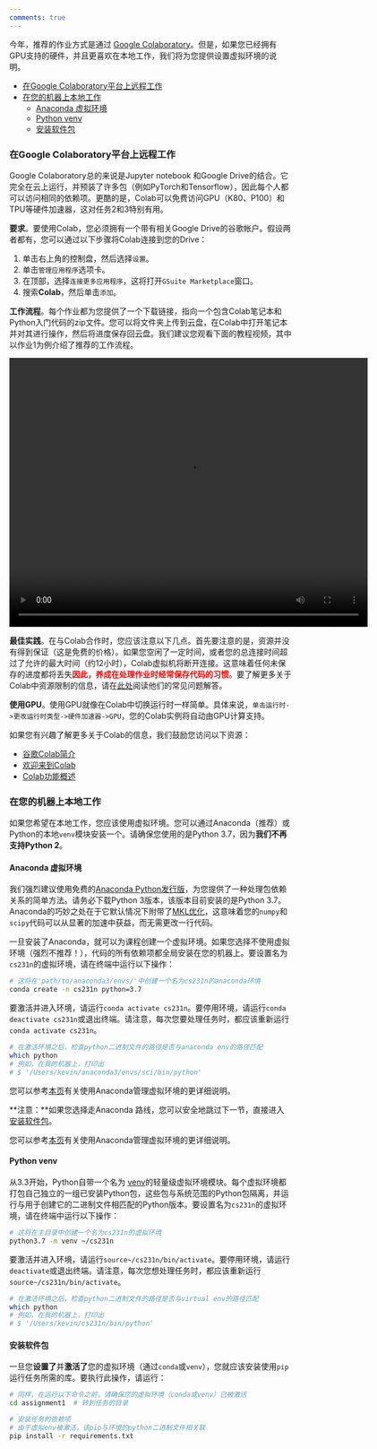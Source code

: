 ```yaml
---
comments: true
---
```


今年，推荐的作业方式是通过 [Google Colaboratory](https://colab.research.google.com/)。但是，如果您已经拥有GPU支持的硬件，并且更喜欢在本地工作，我们将为您提供设置虚拟环境的说明。

- [在Google Colaboratory平台上远程工作](#在google-colaboratory平台上远程工作)
- [在您的机器上本地工作](#在您的机器上本地工作)
  - [Anaconda 虚拟环境](#anaconda-虚拟环境)
  - [Python venv](#python-venv)
  - [安装软件包](#安装软件包)

### 在Google Colaboratory平台上远程工作

Google Colaboratory总的来说是Jupyter notebook 和Google Drive的结合。它完全在云上运行，并预装了许多包（例如PyTorch和Tensorflow），因此每个人都可以访问相同的依赖项。更酷的是，Colab可以免费访问GPU（K80、P100）和TPU等硬件加速器，这对任务2和3特别有用。

**要求**。要使用Colab，您必须拥有一个带有相关Google Drive的谷歌帐户。假设两者都有，您可以通过以下步骤将Colab连接到您的Drive：

1. 单击右上角的控制盘，然后选择`设置`。
2. 单击`管理应用程序`选项卡。
3. 在顶部，选择`连接更多应用程序`，这将打开`GSuite Marketplace`窗口。
4. 搜索**Colab**，然后单击`添加`。

**工作流程**。每个作业都为您提供了一个下载链接，指向一个包含Colab笔记本和Python入门代码的zip文件。您可以将文件夹上传到云盘，在Colab中打开笔记本并对其进行操作，然后将进度保存回云盘。我们建议您观看下面的教程视频，其中以作业1为例介绍了推荐的工作流程。

<center><video src="../assets/video1.mp4" controls width="640" height="480"></video></center>

 **最佳实践**。在与Colab合作时，您应该注意以下几点。首先要注意的是，资源并没有得到保证（这是免费的价格）。如果您空闲了一定时间，或者您的总连接时间超过了允许的最大时间（约12小时），Colab虚拟机将断开连接。这意味着任何未保存的进度都将丢失<font color="red"><strong>因此，养成在处理作业时经常保存代码的习惯</strong></font>。要了解更多关于Colab中资源限制的信息，请在[此处](https://research.google.com/colaboratory/faq.html)阅读他们的常见问题解答。

**使用GPU**。使用GPU就像在Colab中切换运行时一样简单。具体来说，`单击运行时->更改运行时类型->硬件加速器->GPU`，您的Colab实例将自动由GPU计算支持。

如果您有兴趣了解更多关于Colab的信息，我们鼓励您访问以下资源：

+ [谷歌Colab简介](https://www.youtube.com/watch?v=inN8seMm7UI)
+ [欢迎来到Colab](https://colab.research.google.com/notebooks/intro.ipynb)
+ [Colab功能概述](https://colab.research.google.com/notebooks/basic_features_overview.ipynb)

### 在您的机器上本地工作

如果您希望在本地工作，您应该使用虚拟环境。您可以通过Anaconda（推荐）或Python的本地`venv`模块安装一个。请确保您使用的是Python 3.7，因为**我们不再支持Python 2**。

#### Anaconda 虚拟环境

我们强烈建议使用免费的[Anaconda Python发行版](https://www.anaconda.com/download/)，为您提供了一种处理包依赖关系的简单方法。请务必下载Python 3版本，该版本目前安装的是Python 3.7。Anaconda的巧妙之处在于它默认情况下附带了[MKL优化](https://docs.anaconda.com/mkl-optimizations/)，这意味着您的`numpy`和`scipy`代码可以从显著的加速中获益，而无需更改一行代码。

一旦安装了Anaconda，就可以为课程创建一个虚拟环境。如果您选择不使用虚拟环境（强烈不推荐！），代码的所有依赖项都全局安装在您的机器上。要设置名为`cs231n`的虚拟环境，请在终端中运行以下操作：

```bash
# 这将在'path/to/anaconda3/envs/'中创建一个名为cs231n的anaconda环境
conda create -n cs231n python=3.7
```

要激活并进入环境，请运行`conda activate cs231n`。要停用环境，请运行`conda deactivate cs231n`或退出终端。请注意，每次您要处理任务时，都应该重新运行`conda activate cs231n`。

```bash
# 在激活环境之后，检查python二进制文件的路径是否与anaconda env的路径匹配
which python
# 例如，在我的机器上，打印出
# $ '/Users/kevin/anaconda3/envs/sci/bin/python'
```

您可以参考[本页](https://docs.conda.io/projects/conda/en/latest/user-guide/tasks/manage-environments.html)有关使用Anaconda管理虚拟环境的更详细说明。

**注意：**如果您选择走Anaconda 路线，您可以安全地跳过下一节，直接进入[安装软件包](#installing-packages)。

您可以参考[本页](https://docs.conda.io/projects/conda/en/latest/user-guide/tasks/manage-environments.html)有关使用Anaconda管理虚拟环境的更详细说明。

#### Python venv

从3.3开始，Python自带一个名为 [venv](https://docs.python.org/3/library/venv.html)的轻量级虚拟环境模块。每个虚拟环境都打包自己独立的一组已安装Python包，这些包与系统范围的Python包隔离，并运行与用于创建它的二进制文件相匹配的Python版本。要设置名为`cs231n`的虚拟环境，请在终端中运行以下操作：

```bash
# 这将在主目录中创建一个名为cs231n的虚拟环境
python3.7 -m venv ~/cs231n
```

要激活并进入环境，请运行`source~/cs231n/bin/activate`。要停用环境，请运行`deactivate`或退出终端。请注意，每次您想处理任务时，都应该重新运行`source~/cs231n/bin/activate`。

```bash
# 在激活环境之后，检查python二进制文件的路径是否与virtual env的路径匹配
which python
# 例如，在我的机器上，打印出
# $ '/Users/kevin/cs231n/bin/python'
```

#### 安装软件包

一旦您**设置了**并**激活了**您的虚拟环境（通过`conda`或`venv`），您就应该安装使用`pip`运行任务所需的库。要执行此操作，请运行：

```bash
# 同样，在运行以下命令之前，请确保您的虚拟环境（conda或venv）已被激活
cd assignment1  # 转到任务的目录

# 安装任务的依赖项
# 由于虚拟env被激活，该pip与环境的python二进制文件相关联
pip install -r requirements.txt
```
